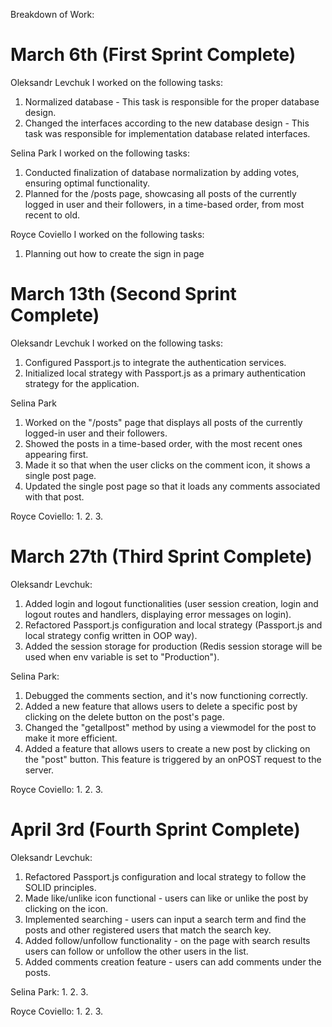 Breakdown of Work:

# March 6th (First Sprint Complete)

Oleksandr Levchuk
I worked on the following tasks:
1. Normalized database - This task is responsible for the proper database design.
2. Changed the interfaces according to the new database design - This task was responsible for implementation database related interfaces.

Selina Park
I worked on the following tasks: 
1. Conducted finalization of database normalization by adding votes, ensuring optimal functionality.
3. Planned for the /posts page, showcasing all posts of the currently logged in user and their followers, in a time-based order, from most recent to old.

Royce Coviello
I worked on the following tasks:
1. Planning out how to create the sign in page


# March 13th (Second Sprint Complete)

Oleksandr Levchuk
I worked on the following tasks:
1. Configured Passport.js to integrate the authentication services.
2. Initialized local strategy with Passport.js as a primary authentication strategy for the application.

Selina Park
1. Worked on the "/posts" page that displays all posts of the currently logged-in user and their followers.
2. Showed the posts in a time-based order, with the most recent ones appearing first.
3. Made it so that when the user clicks on the comment icon, it shows a single post page.
4. Updated the single post page so that it loads any comments associated with that post.

Royce Coviello:
1. 
2. 
3.

# March 27th (Third Sprint Complete)

Oleksandr Levchuk:
1. Added login and logout functionalities (user session creation, login and logout routes and handlers, displaying error messages on login).
2. Refactored Passport.js configuration and local strategy (Passport.js and local strategy config written in OOP way).
3. Added the session storage for production (Redis session storage will be used when env variable is set to "Production").

Selina Park:
1. Debugged the comments section, and it's now functioning correctly.
2. Added a new feature that allows users to delete a specific post by clicking on the delete button on the post's page.
3. Changed the "getallpost" method by using a viewmodel for the post to make it more efficient.
4. Added a feature that allows users to create a new post by clicking on the "post" button. This feature is triggered by an onPOST request to the server.

Royce Coviello:
1. 
2. 
3.

# April 3rd (Fourth Sprint Complete)

Oleksandr Levchuk:
1. Refactored Passport.js configuration and local strategy to follow the SOLID principles.
2. Made like/unlike icon functional - users can like or unlike the post by clicking on the icon. 
3. Implemented searching - users can input a search term and find the posts and other registered users that match the search key.
4. Added follow/unfollow functionality - on the page with search results users can follow or unfollow the other users in the list.
5. Added comments creation feature - users can add comments under the posts.

Selina Park:
1.
2.
3.


Royce Coviello:
1. 
2. 
3.
